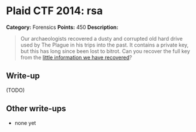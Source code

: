 # Plaid CTF 2014: rsa

**Category:** Forensics
**Points:** 450
**Description:**

> Our archaeologists recovered a dusty and corrupted old hard drive used by The Plague in his trips into the past. It contains a private key, but this has long since been lost to bitrot. Can you recover the full key from the [little information we have recovered](rsa-6537e9aae493b0c43601d1dbc2da2ce2.tar.bz2)?

## Write-up

(TODO)

## Other write-ups

* none yet
